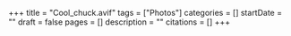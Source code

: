 +++
title = "Cool_chuck.avif"
tags = ["Photos"]
categories = []
startDate = ""
draft = false
pages = []
description = ""
citations = []
+++
